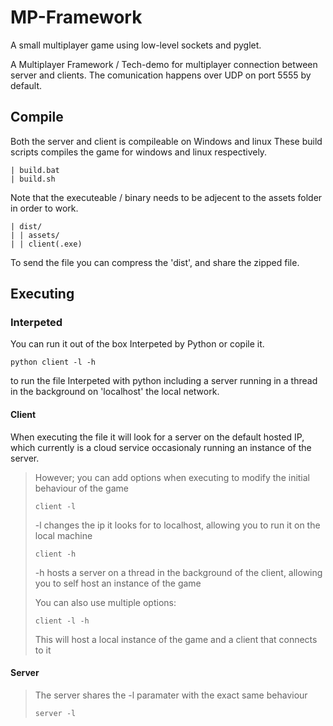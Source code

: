 # MP-Framework

A small multiplayer game using low-level sockets and pyglet.

A Multiplayer Framework / Tech-demo for multiplayer connection between server and clients.
The comunication happens over UDP on port 5555 by default.

## Compile
Both the server and client is compileable on Windows and linux
These build scripts compiles the game for windows and linux respectively.
```
| build.bat
| build.sh
```
Note that the executeable / binary needs to be adjecent to the assets folder in order to work.
```
| dist/
| | assets/
| | client(.exe)
```
To send the file you can compress the 'dist', and share the zipped file.

## Executing

### Interpeted
You can run it out of the box Interpeted by Python or copile it.
```
python client -l -h
```
to run the file Interpeted with python including a server running in a thread in the background on 'localhost' the local network.

#### Client
When executing the file it will look for a server on the default hosted IP, which currently is a cloud service occasionaly running an instance of the server.

> However; you can add options when executing to modify the initial behaviour of the game
> ```
> client -l
> ```
> -l changes the ip it looks for to localhost, allowing you to run it on the local machine
> ```
> client -h
> ```
> -h hosts a server on a thread in the background of the client, allowing you to self host an instance of the game
> 
> You can also use multiple options:
> ```
> client -l -h
> ```
> This will host a local instance of the game and a client that connects to it


#### Server
> The server shares the -l paramater with the exact same behaviour
> ```
> server -l
> ```
